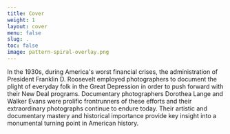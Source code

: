 ```yaml
---
title: Cover
weight: 1
layout: cover
menu: false
slug: .
toc: false
image: pattern-spiral-overlay.png
---
```


In the 1930s, during America's worst financial crises, the administration of President Franklin D. Roosevelt employed photographers to document the plight of everyday folk in the Great Depression in order to push forward with their New Deal programs. Documentary photographers Dorothea Lange and Walker Evans were prolific frontrunners of these efforts and their extraordinary photographs continue to endure today. Their artistic and documentary mastery and historical importance provide key insight into a monumental turning point in American history.

